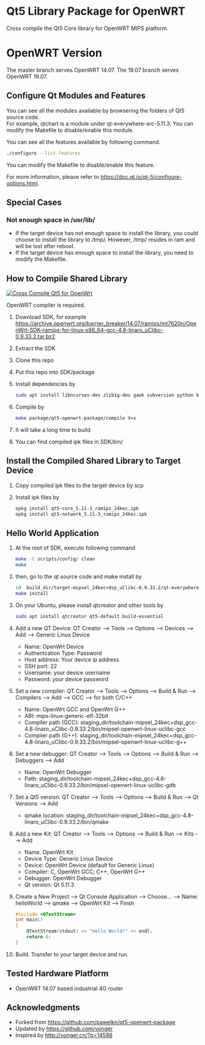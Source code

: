 # Qt5 Library Package for OpenWRT

Cross compile the Qt5 Core library for OpenWRT MIPS platform.

# OpenWRT Version

The master branch serves OpenWRT 14.07.
The 19.07 branch serves OpenWRT 19.07.

## Configure Qt Modules and Features

You can see all the modules available by browsering the folders of Qt5 source code.  
For example, qtchart is a module under qt-everywhere-src-5.11.3. You can modify the Makefile to disable/enable this module.  

You can see all the features available by following command.

```bash
./configure --list-features
```

You can modify the Makefile to disable/enable this feature.  

For more information, please refer to https://doc.qt.io/qt-5/configure-options.html.

## Special Cases

### Not enough space in /usr/lib/
* If the target device has not enough space to install the library, you could choose to install the library to /tmp/. However, /tmp/ resides in ram and will be lost after reboot.  
* If the target device has enough space to install the library, you need to modify the Makefile.  

## How to Compile Shared Library

[![Cross Compile Qt5 for OpenWrt](https://img.youtube.com/vi/4yuvjuDuCLY/0.jpg)](https://www.youtube.com/watch?v=4yuvjuDuCLY)

OpenWRT compiler is required.

1. Download SDK, for example https://archive.openwrt.org/barrier_breaker/14.07/ramips/mt7620n/OpenWrt-SDK-ramips-for-linux-x86_64-gcc-4.8-linaro_uClibc-0.9.33.2.tar.bz2  
2. Extract the SDK  
3. Clone this repo  
4. Put this repo into SDK/package  
5. Install dependencies by  

    ```bash
    sudo apt install libncurses-dev zlib1g-dev gawk subversion python build-essential ccache
    ```

6. Compile by  

    ```bash
    make package/qt5-openwrt-package/compile V=s
    ```

7. It will take a long time to build  
8. You can find compiled ipk files in SDK/bin/  

## Install the Compiled Shared Library to Target Device

1. Copy compiled ipk files to the target device by scp  
2. Install ipk files by  

    ```bash
    opkg install qt5-core_5.11-3_ramips_24kec.ipk
    opkg install qt5-network_5.11-3_ramips_24kec.ipk
    ```

## Hello World Application

1. At the root of SDK, execute following command

    ```bash
    make -C scripts/config/ clean  
    make
    ```
2. then, go to the qt source code and make install by

    ```bash
    cd  build_dir/target-mipsel_24kec+dsp_uClibc-0.9.33.2/qt-everywhere-src-5.11.3  
    make install
    ```

3. On your Ubuntu, please install qtcreator and other tools by

    ```bash
    sudo apt install qtcreator qt5-default build-essential  
    ```

4. Add a new QT Device: QT Creator --> Tools --> Options --> Devices --> Add --> Generic Linux Device
    * Name: OpenWrt Device
    * Authentcation Type: Password
    * Host address: Your device ip address
    * SSH port: 22
    * Username: your device username
    * Password: your device password

5. Set a new compiler: QT Creator --> Tools --> Options --> Build & Run --> Compilers --> Add --> GCC --> for both C/C++
    * Name: OpenWrt GCC and OpenWrt G++
    * ABI: mips-linux-generic-elf-32bit
    * Compiler path (GCC): staging_dir/toolchain-mipsel_24kec+dsp_gcc-4.8-linaro_uClibc-0.9.33.2/bin/mipsel-openwrt-linux-uclibc-gcc
    * Compiler path (G++): staging_dir/toolchain-mipsel_24kec+dsp_gcc-4.8-linaro_uClibc-0.9.33.2/bin/mipsel-openwrt-linux-uclibc-g++

6. Set a new debugger: QT Creator --> Tools --> Options --> Build & Run --> Debuggers --> Add  
    * Name: OpenWrt Debugger
    * Path: staging_dir/toolchain-mipsel_24kec+dsp_gcc-4.8-linaro_uClibc-0.9.33.2/bin/mipsel-openwrt-linux-uclibc-gdb

7. Set a Qt5 version: QT Creator --> Tools --> Options --> Build & Run --> Qt Versions --> Add
    * qmake location: staging_dir/toolchain-mipsel_24kec+dsp_gcc-4.8-linaro_uClibc-0.9.33.2/bin/qmake

8. Add a new Kit: QT Creator --> Tools --> Options --> Build & Run --> Kits --> Add
    * Name: OpenWrt Kit
    * Device Type: Generic Linux Device
    * Device: OpenWrt Device (default for Generic Linux)
    * Compiler: C, OpenWrt GCC; C++, OpenWrt G++
    * Debugger: OpenWrt Debugger
    * Qt version: Qt 5.11.3

9. Create a New Project --> Qt Console Application --> Choose... --> Name: helloWorld --> qmake --> OpenWrt Kit --> Finsh

    ```cpp
    #include <QTextStream>
    int main()
    {
        QTextStream(stdout) << "Hello World!" << endl;
        return 0;
    }
    ```
10. Build. Transfer to your target device and run.

## Tested Hardware Platform

* OpenWRT 14.07 based industrial 4G router

## Acknowledgments

* Forked from https://github.com/pawelkn/qt5-openwrt-package  
* Updated by https://github.com/vonger  
* Inspired by http://vonger.cn/?p=14588  
